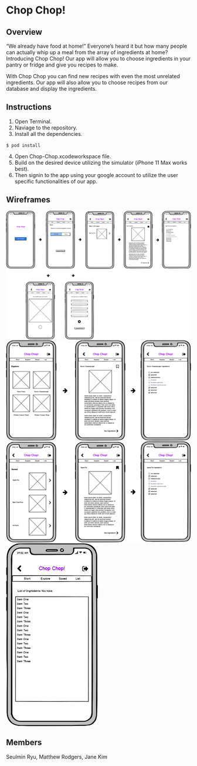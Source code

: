# Chop Chop! 

## Overview
“We already have food at home!” Everyone’s heard it but how many people can actually whip up a meal from the array of ingredients at home? Introducing Chop Chop! Our app will allow you to choose ingredients in your pantry or fridge and give you recipes to make. 

With Chop Chop you can find new recipes with even the most unrelated ingredients. Our app will also allow you to choose recipes from our database and display the ingredients.

## Instructions
1. Open Terminal. 
2. Naviage to the repository. 
3. Install all the dependencies. 
```shell
$ pod install
```
4. Open Chop-Chop.xcodeworkspace file. 
5. Build on the desired device utilizing the simulator (iPhone 11 Max works best). 
6. Then signin to the app using your google account to utilize the user specific functionalities of our app.

## Wireframes
<img src="wireframes/start.png" width="750">


<img src="wireframes/explore.png" width="750">


<img src="wireframes/saved.png" width="750">


<img src="wireframes/list.png" width="250">


## Members
Seulmin Ryu, Matthew Rodgers, Jane Kim 
